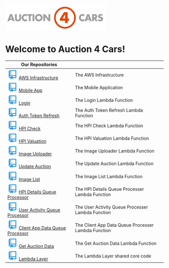 ![a4c logo](/assets/img/a4clogo.png)

# Welcome to Auction 4 Cars!

| Our Repositories                                                                                                                                       |                                                     |
| ------------------------------------------------------------------------------------------------------------------------------------------------------ | --------------------------------------------------- |
| ![](/assets/img/git-repository-line.svg) [AWS Infrastructure](https://github.com/auction4cars/a4c-aws-infrastructure)                                  | The AWS Infrastructure                              |
| ![](/assets/img/git-repository-line.svg) [Mobile App](https://github.com/auction4cars/a4c-mobile)                                                      | The Mobile Application                              |
| ![](/assets/img/git-repository-line.svg) [Login](https://github.com/auction4cars/a4c-lambda-login)                                                     | The Login Lambda Function                           |
| ![](/assets/img/git-repository-line.svg) [Auth Token Refresh](https://github.com/auction4cars/a4c-lambda-auth-token-refresh)                           | The Auth Token Refresh Lambda Function              |
| ![](/assets/img/git-repository-line.svg) [HPI Check](https://github.com/auction4cars/a4c-lambda-hpi-check)                                             | The HPI Check Lambda Function                       |
| ![](/assets/img/git-repository-line.svg) [HPI Valuation](https://github.com/auction4cars/a4c-lambda-hpi-valuation)                                     | The HPI Valuation Lambda Function                   |
| ![](/assets/img/git-repository-line.svg) [Image Uploader](https://github.com/auction4cars/a4c-lambda-image-uploader)                                   | The Image Uploader Lambda Function                  |
| ![](/assets/img/git-repository-line.svg) [Update Auction](https://github.com/auction4cars/a4c-lambda-update-auction)                                   | The Update Auction Lambda Function                  |
| ![](/assets/img/git-repository-line.svg) [Image List](https://github.com/auction4cars/a4c-lambda-image-list)                                           | The Image List Lambda Function                      |
| ![](/assets/img/git-repository-line.svg) [HPI Details Queue Processor](https://github.com/auction4cars/a4c-lambda-hpi-details-queue-processor)         | The HPI Details Queue Processer Lambda Function     |
| ![](/assets/img/git-repository-line.svg) [User Activity Queue Processor](https://github.com/auction4cars/a4c-lambda-user-activity-queue-processor)     | The User Activity Queue Processer Lambda Function   |
| ![](/assets/img/git-repository-line.svg) [Client App Data Queue Processor](https://github.com/auction4cars/a4c-lambda-client-app-data-queue-processor) | The Client App Data Queue Processer Lambda Function |
| ![](/assets/img/git-repository-line.svg) [Get Auction Data](https://github.com/auction4cars/a4c-lambda-get-auction-data)                               | The Get Auction Data Lambda Function                |
| ![](/assets/img/git-repository-line.svg) [Lambda Layer](https://github.com/auction4cars/a4c-lambda-layer)                                              | The Lambda Layer shared core code                   |
